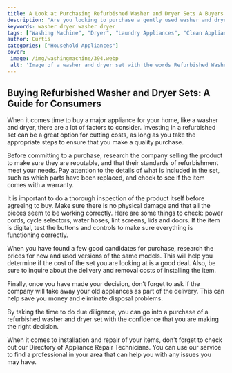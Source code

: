 ```yaml
---
title: A Look at Purchasing Refurbished Washer and Dryer Sets A Buyers Guide
description: "Are you looking to purchase a gently used washer and dryer set but dont know where to start This buyers guide will provide all the necessary information for you to get a great deal on a discounted appliance set"
keywords: washer dryer washer dryer
tags: ["Washing Machine", "Dryer", "Laundry Appliances", "Clean Appliance", "Appliance Installation"]
author: Curtis
categories: ["Household Appliances"]
cover: 
 image: /img/washingmachine/394.webp
 alt: 'Image of a washer and dryer set with the words Refurbished Washer and Dryer Sets A Look at Purchasing Refurbished Washer and Dryer Sets on it'
---
```

## Buying Refurbished Washer and Dryer Sets: A Guide for Consumers 
When it comes time to buy a major appliance for your home, like a washer and dryer, there are a lot of factors to consider. Investing in a refurbished set can be a great option for cutting costs, as long as you take the appropriate steps to ensure that you make a quality purchase.

Before committing to a purchase, research the company selling the product to make sure they are reputable, and that their standards of refurbishment meet your needs. Pay attention to the details of what is included in the set, such as which parts have been replaced, and check to see if the item comes with a warranty.

It is important to do a thorough inspection of the product itself before agreeing to buy. Make sure there is no physical damage and that all the pieces seem to be working correctly. Here are some things to check: power cords, cycle selectors, water hoses, lint screens, lids and doors. If the item is digital, test the buttons and controls to make sure everything is functioning correctly.

When you have found a few good candidates for purchase, research the prices for new and used versions of the same models. This will help you determine if the cost of the set you are looking at is a good deal. Also, be sure to inquire about the delivery and removal costs of installing the item.

Finally, once you have made your decision, don’t forget to ask if the company will take away your old appliances as part of the delivery. This can help save you money and eliminate disposal problems.

By taking the time to do due diligence, you can go into a purchase of a refurbished washer and dryer set with the confidence that you are making the right decision.

When it comes to installation and repair of your items, don't forget to check out our Directory of Appliance Repair Technicians. You can use our service to find a professional in your area that can help you with any issues you may have.
